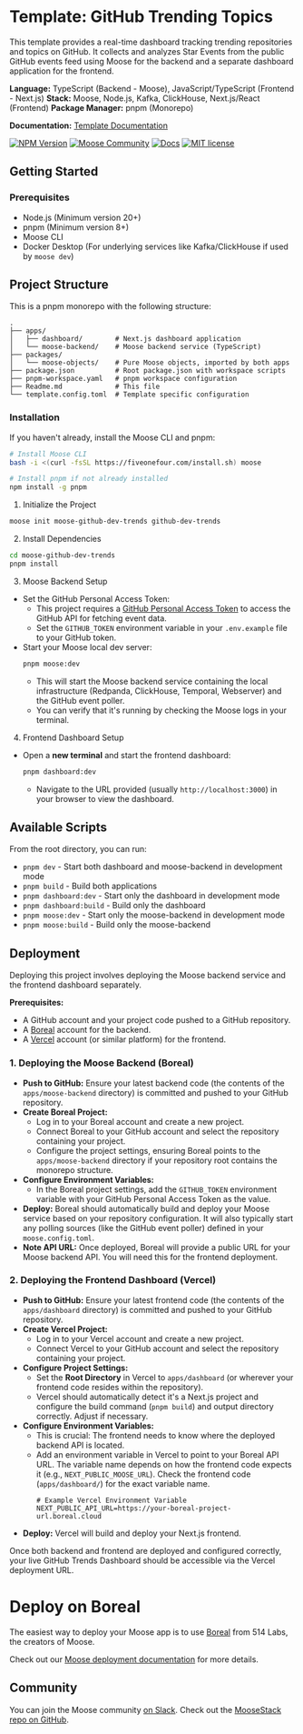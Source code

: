 # Template: GitHub Trending Topics

This template provides a real-time dashboard tracking trending repositories and topics on GitHub. It collects and analyzes Star Events from the public GitHub events feed using Moose for the backend and a separate dashboard application for the frontend.

**Language:** TypeScript (Backend - Moose), JavaScript/TypeScript (Frontend - Next.js)
**Stack:** Moose, Node.js, Kafka, ClickHouse, Next.js/React (Frontend)
**Package Manager:** pnpm (Monorepo)

**Documentation:** [Template Documentation](https://docs.fiveonefour.com/templates/github)

[![NPM Version](https://img.shields.io/npm/v/%40514labs%2Fmoose-cli?logo=npm)](https://www.npmjs.com/package/@514labs/moose-cli?activeTab=readme)
[![Moose Community](https://img.shields.io/badge/slack-moose_community-purple.svg?logo=slack)](https://join.slack.com/t/moose-community/shared_invite/zt-2fjh5n3wz-cnOmM9Xe9DYAgQrNu8xKxg)
[![Docs](https://img.shields.io/badge/quick_start-docs-blue.svg)](https://docs.fiveonefour.com/moose/getting-started/quickstart)
[![MIT license](https://img.shields.io/badge/license-MIT-yellow.svg)](LICENSE)

## Getting Started

### Prerequisites

*   Node.js (Minimum version 20+)
*   pnpm (Minimum version 8+)
*   Moose CLI
*   Docker Desktop (For underlying services like Kafka/ClickHouse if used by `moose dev`)

## Project Structure

This is a pnpm monorepo with the following structure:

```
.
├── apps/
│   ├── dashboard/        # Next.js dashboard application
│   └── moose-backend/    # Moose backend service (TypeScript)
├── packages/
│   └── moose-objects/    # Pure Moose objects, imported by both apps
├── package.json          # Root package.json with workspace scripts
├── pnpm-workspace.yaml   # pnpm workspace configuration
├── Readme.md             # This file
└── template.config.toml  # Template specific configuration
```

### Installation

If you haven't already, install the Moose CLI and pnpm:
```bash copy
# Install Moose CLI
bash -i <(curl -fsSL https://fiveonefour.com/install.sh) moose

# Install pnpm if not already installed
npm install -g pnpm
```

1. Initialize the Project
```bash copy
moose init moose-github-dev-trends github-dev-trends
```

2. Install Dependencies
```bash copy
cd moose-github-dev-trends
pnpm install
```

3. Moose Backend Setup

*   Set the GitHub Personal Access Token:
    *   This project requires a [GitHub Personal Access Token](https://docs.github.com/en/authentication/keeping-your-account-and-data-secure/managing-your-personal-access-tokens#creating-a-personal-access-token-classic) to access the GitHub API for fetching event data.
    *   Set the `GITHUB_TOKEN` environment variable in your `.env.example` file to your GitHub token.
* Start your Moose local dev server:
    ```bash copy
    pnpm moose:dev
    ```
    *   This will start the Moose backend service containing the local infrastructure (Redpanda, ClickHouse, Temporal, Webserver) and the GitHub event poller.
    *   You can verify that it's running by checking the Moose logs in your terminal.

4. Frontend Dashboard Setup

*   Open a **new terminal** and start the frontend dashboard:
    ```bash copy
    pnpm dashboard:dev
    ```
    *   Navigate to the URL provided (usually `http://localhost:3000`) in your browser to view the dashboard.

## Available Scripts

From the root directory, you can run:

- `pnpm dev` - Start both dashboard and moose-backend in development mode
- `pnpm build` - Build both applications
- `pnpm dashboard:dev` - Start only the dashboard in development mode
- `pnpm dashboard:build` - Build only the dashboard
- `pnpm moose:dev` - Start only the moose-backend in development mode
- `pnpm moose:build` - Build only the moose-backend

## Deployment

Deploying this project involves deploying the Moose backend service and the frontend dashboard separately.

**Prerequisites:**

*   A GitHub account and your project code pushed to a GitHub repository.
*   A [Boreal](https://boreal.cloud/signup) account for the backend.
*   A [Vercel](https://vercel.com/signup) account (or similar platform) for the frontend.

### 1. Deploying the Moose Backend (Boreal)

*   **Push to GitHub:** Ensure your latest backend code (the contents of the `apps/moose-backend` directory) is committed and pushed to your GitHub repository.
*   **Create Boreal Project:**
    *   Log in to your Boreal account and create a new project.
    *   Connect Boreal to your GitHub account and select the repository containing your project.
    *   Configure the project settings, ensuring Boreal points to the `apps/moose-backend` directory if your repository root contains the monorepo structure.
*   **Configure Environment Variables:**
    *   In the Boreal project settings, add the `GITHUB_TOKEN` environment variable with your GitHub Personal Access Token as the value.
*   **Deploy:** Boreal should automatically build and deploy your Moose service based on your repository configuration. It will also typically start any polling sources (like the GitHub event poller) defined in your `moose.config.toml`.
*   **Note API URL:** Once deployed, Boreal will provide a public URL for your Moose backend API. You will need this for the frontend deployment.

### 2. Deploying the Frontend Dashboard (Vercel)

*   **Push to GitHub:** Ensure your latest frontend code (the contents of the `apps/dashboard` directory) is committed and pushed to your GitHub repository.
*   **Create Vercel Project:**
    *   Log in to your Vercel account and create a new project.
    *   Connect Vercel to your GitHub account and select the repository containing your project.
*   **Configure Project Settings:**
    *   Set the **Root Directory** in Vercel to `apps/dashboard` (or wherever your frontend code resides within the repository).
    *   Vercel should automatically detect it's a Next.js project and configure the build command (`pnpm build`) and output directory correctly. Adjust if necessary.
*   **Configure Environment Variables:**
    *   This is crucial: The frontend needs to know where the deployed backend API is located.
    *   Add an environment variable in Vercel to point to your Boreal API URL. The variable name depends on how the frontend code expects it (e.g., `NEXT_PUBLIC_MOOSE_URL`). Check the frontend code (`apps/dashboard/`) for the exact variable name.
        ```
        # Example Vercel Environment Variable
        NEXT_PUBLIC_API_URL=https://your-boreal-project-url.boreal.cloud
        ```
*   **Deploy:** Vercel will build and deploy your Next.js frontend.

Once both backend and frontend are deployed and configured correctly, your live GitHub Trends Dashboard should be accessible via the Vercel deployment URL.

# Deploy on Boreal

The easiest way to deploy your Moose app is to use [Boreal](https://www.fiveonefour.com/boreal) from 514 Labs, the creators of Moose.

Check out our [Moose deployment documentation](https://docs.fiveonefour.com/moose/deploying) for more details.

## Community

You can join the Moose community [on Slack](https://join.slack.com/t/moose-community/shared_invite/zt-2fjh5n3wz-cnOmM9Xe9DYAgQrNu8xKxg). Check out the [MooseStack repo on GitHub](https://github.com/514-labs/moosestack).